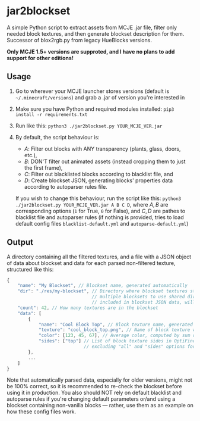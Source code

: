 # jar2blockset

A simple Python script to extract assets from MCJE .jar file, filter only needed block textures, and then generate blockset description for them. Successor of blox2rgb.py from legacy HueBlocks versions.

**Only MCJE 1.5+ versions are supproted, and I have no plans to add support for other editions!**


## Usage

1. Go to wherever your MCJE launcher stores versions (default is `~/.minecraft/versions`) and grab a .jar of version you're interested in

2. Make sure you have Python and required modules installed: `pip3 install -r requirements.txt`

3. Run like this: `python3 ./jar2blockset.py YOUR_MCJE_VER.jar`

4. By default, the script behaviour is:

    - $A:$ Filter out blocks with ANY transparency (plants, glass, doors, etc.),
    - $B:$ DON'T filter out animated assets (instead cropping them to just the first frame),
    - $C:$ Filter out blacklisted blocks according to blacklist file, and
    - $D:$ Create blockset JSON, generating blocks' properties data according to autoparser rules file.

    If you wish to change this behaviour, run the script like this: `python3 ./jar2blockset.py YOUR_MCJE_VER.jar A B C D`, where $A,B$ are corresponding options (`1` for True, `0` for False), and $C,D$ are pathes to blacklist file and autoparser rules (if nothing is provided, tries to load default config files `blacklist-default.yml` and `autoparse-default.yml`)


## Output

A directory containing all the filtered textures, and a file with a JSON object of data about blockset and data for each parsed non-filtered texture, structured like this:
```js
{
    "name": "My Blockset", // Blockset name, generated automatically
    "dir": "./res/my-blockset", // Directory where blockset textures stored, allowing
                                // multiple blocksets to use shared directory (files, not
                                // included in blockset JSON data, will simply be ignored).
    "count": 42, // How many textures are in the blockset
    "data": [
        {
            "name": "Cool Block Top", // Block texture name, generated automatically
            "texture": "cool_block_top.png", // Name of block texture with .png extension
            "color": [123, 45, 67], // Average color, computed by sum of squares
            "sides": ["top"] // List of block texture sides in OptiFine CTM faces notation,
                             // excluding "all" and "sides" options for simplicity.
        },
        ...
    ]
}
```
Note that automatically parsed data, especially for older versions, might not be 100% correct, so it is recommended to re-check the blockset before using it in production. You also should NOT rely on default blacklist and autoparse rules if you're changing default parameters or/and using a blockset containing non-vanilla blocks — rather, use them as an example on how these config files work.
